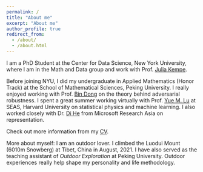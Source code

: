 ```yaml
---
permalink: /
title: "About me"
excerpt: "About me"
author_profile: true
redirect_from: 
  - /about/
  - /about.html
---
```


I am a PhD Student at the Center for Data Science, New York University, where I am in the Math and Data group and work with Prof. [Julia Kempe](https://cims.nyu.edu/~kempe/). 


Before joining NYU, I did my undergraduate in Applied Mathematics (Honor Track) at the School of Mathematical Sciences, Peking University. I really enjoyed working with Prof. [Bin Dong](http://bicmr.pku.edu.cn/~dongbin/) on the theory behind adversarial robustness. I spent a great summer working virtually with Prof. [Yue M. Lu](https://lu.seas.harvard.edu/) at SEAS, Harvard University on statistical physics and machine learning. I also worked closely with Dr. [Di He](https://www.microsoft.com/en-us/research/people/dihe/) from Microsoft Research Asia on representation.

Check out more information from my [CV](https://fengyzpku.github.io/files/CV_YunzhenFeng.pdf).

More about myself: I am an outdoor lover. I climbed the Luodui Mount (6010m Snowberg) at Tibet, China in August, 2021. I have also served as the teaching assistant of *Outdoor Exploration* at Peking University. Outdoor experiences really help shape my personality and life methodology.
